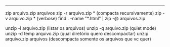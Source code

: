 ***
zip arquivo.zip arquivos
zip -r arquivo.zip * (compacta recursivamente)
zip -v arquivo.zip * (verbose)
find . -name "\*.html" | zip -@ arquivos.zip

unzip -l arquivo.zip (listar os arquivos)
unzip -q arquivo.zip (quiet mode)
unzip -d temp arquivo.zip (qual diretório quero descompactar)
unzip arquivo.zip arquivos (descompacta somente os arquivos que vc quer)


